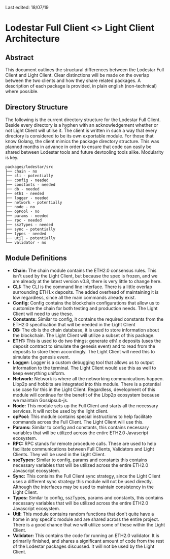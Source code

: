 Last edited: 18/07/19

# Lodestar Full Client <> Light Client Architecture

## Abstract
This document outlines the structural differences between the Lodestar Full Client and Light Client. Clear distinctions will be made on the overlap between the two clients and how they share related packages. A description of each package is provided, in plain english (non-technical) where possible.


## Directory Structure
The following is the current directory structure for the Lodestar Full Client. Beside every directory is a hyphen with an acknowledgement whether or not Light Client will utilse it. The client is written in such a way that every directory is considered to be its own exportable module. For those that know Golang, the client mimics the package directory structure. This was planned months in advance in order to ensure that code can easily be shared between Lodestar tools and future devtooling tools alike. Modularity is key.
```
packages/lodestar/src
├── chain - no
├── cli - potentially
├── config - needed
├── constants - needed
├── db - needed
├── eth1 - needed
├── logger - needed
├── network - potentially
├── node - no
├── opPool - no
├── params - needed
├── rpc - needed
├── sszTypes - needed 
├── sync - potentially
├── types - needed 
├── util - potentially
└── validator - no
```

## Module Definitions
- **Chain:** The chain module contains the ETH2.0 consensus rules. This isn't used by the Light Client, but because the spec is frozen, and we are already at the latest version v0.8, there is very little to change here.
- **CLI:** The CLI is the command line interface. There is a little overlap surrounding ETH1.x deposits. The added overhead of maintaining it is low regardless, since all the main commands already exist.
- **Config:** Config contains the blockchain configurations that allow us to customize the chain for both testing and production needs. The Light Client will need to use these.
- **Constants:** Similar to config, it contains the required constants from the ETH2.0 specification that will be needed in the Light Client
- **DB:** The db is the chain database, it is used to store information about the blockchain. The Light Client will utilize a subset of this package.
- **ETH1:** This is used to do two things: generate eth1.x deposits (uses the deposit contract to simulate the genesis event) and to read from the deposits to store them accordingly. The Light Client will need this to simulate the genesis event.
- **Logger:** Logger is a custom debugging tool that allows us to output information to the terminal. The Light Client would use this as well to keep everything uniform.
- **Network:** Network is where all the networking communications happen. Libp2p and hobbits are integrated into this module. There is a potential use case for this in the Light Client. Regardless, development of this module will continue for the benefit of the Libp2p ecosystem because we maintain Gossipsub-js.
- **Node:** This module sets up the Full Client and starts all the necessary services. It will not be used by the light client.
- **opPool:** This module contains special instructions to help facilitate commands across the Full Client. The Light Client will use this.
- **Params:** Similar to config and constants, this contains necessary variables that will be utilized across the entire ETH2.0 Javascript ecosystem.
- **RPC:** RPC stands for remote procedure calls. These are used to help facilitate communications between Full Clients, Validators and Light Clients. They will be used in the Light Client.
- **sszTypes:** Similar to config, params and constants this contains necessary variables that will be utilized across the entire ETH2.0 Javascript ecosystem.
- **Sync:** This contains the Full Client sync strategy, since the Light Client uses a different sync strategy this module will not be used directly. Although the interfaces may be used to maintain consistency in the Light Client.
- **Types:** Similar to config, sszTypes, params and constants, this contains necessary variables that will be utilized across the entire ETH2.0 Javascript ecosystem.
- **Util:** This module contains random functions that don't quite have a home in any specific module and are shared across the entire project. There is a good chance that we will utilize some of these within the Light Client.
- **Validator:** This contains the code for running an ETH2.0 validator. It is primarily finished, and shares a significant amount of code from the rest of the Lodestar packages discussed. It will not be used by the Light Client.

